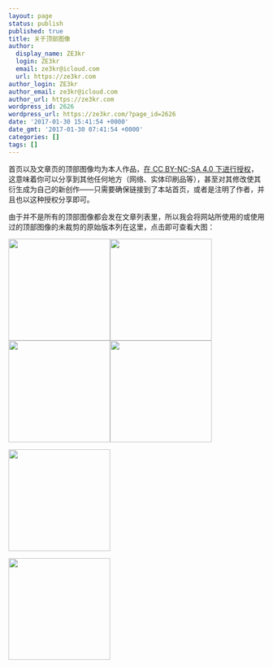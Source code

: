 ```yaml
---
layout: page
status: publish
published: true
title: 关于顶部图像
author:
  display_name: ZE3kr
  login: ZE3kr
  email: ze3kr@icloud.com
  url: https://ze3kr.com
author_login: ZE3kr
author_email: ze3kr@icloud.com
author_url: https://ze3kr.com
wordpress_id: 2626
wordpress_url: https://ze3kr.com/?page_id=2626
date: '2017-01-30 15:41:54 +0000'
date_gmt: '2017-01-30 07:41:54 +0000'
categories: []
tags: []
---
```

<p>首页以及文章页的顶部图像均为本人作品，<a href="https://ze3kr.com/license/">在 CC BY-NC-SA 4.0 下进行授权</a>，这意味着你可以分享到其他任何地方（网络、实体印刷品等），甚至对其修改使其衍生成为自己的新创作——只需要确保链接到了本站首页，或者是注明了作者，并且也以这种授权分享即可。</p>
<p>由于并不是所有的顶部图像都会发在文章列表里，所以我会将网站所使用的或使用过的顶部图像的未裁剪的原始版本列在这里，点击即可查看大图：</p>
<p><a href="https://cdn.tloxygen.com/sites/2/2017/02/20085913795_85084d33e1_o.jpg"><img class="alignleft size-thumbnail wp-image-2656" src="https://cdn.tloxygen.com/sites/2/2017/02/20085913795_85084d33e1_o-200x200.jpg" alt="" width="200" height="200" /></a><a href="https://cdn.tloxygen.com/sites/2/2017/02/19493247434_ab84700a3c_o.jpg"><img class="alignleft size-thumbnail wp-image-2657" src="https://cdn.tloxygen.com/sites/2/2017/02/19493247434_ab84700a3c_o-200x200.jpg" alt="" width="200" height="200" /></a><a href="https://cdn.tloxygen.com/sites/2/2017/02/19464774263_4637493f48_o.jpg"><img class="alignleft size-thumbnail wp-image-2655" src="https://cdn.tloxygen.com/sites/2/2017/02/19464774263_4637493f48_o-200x200.jpg" alt="" width="200" height="200" /></a><a href="https://cdn.tloxygen.com/sites/2/2017/02/20560844389_4d03544c4e_o.jpg"><img class="alignleft size-thumbnail wp-image-2654" src="https://cdn.tloxygen.com/sites/2/2017/02/20560844389_4d03544c4e_o-200x200.jpg" alt="" width="200" height="200" /></a></p>
<p><a href="https://cdn.tloxygen.com/sites/2/2017/01/ZE3_4923.jpg"><img class="wp-image-2409 size-thumbnail alignleft" src="https://cdn.tloxygen.com/sites/2/2017/01/ZE3_4923-200x200.jpg" width="200" height="200" /></a></p>
<p><a href="https://cdn.tloxygen.com/sites/2/2016/12/ZE3_4186-Pano-2.jpg"><img class="wp-image-2291 size-thumbnail alignleft" src="https://cdn.tloxygen.com/sites/2/2016/12/ZE3_4186-Pano-2-200x200.jpg" width="200" height="200" /></a></p>
<p>&nbsp;</p>
<p>&nbsp;</p>
<p>&nbsp;</p>
